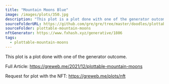```yaml
---
title: "Mountain Moons Blue"
image: /images/plots/350.jpg
description: "This plot is a plot done with one of the generator outcome."
sourceFolderURL: https://github.com/gre/gre/tree/master/doodles/plottable-mountain-moons
sourceFolder: plottable-mountain-moons
nftGenerator: https://www.fxhash.xyz/generative/1806
tags:
  - plottable-mountain-moons
---
```


This plot is a plot done with one of the generator outcome.

Full Article: https://greweb.me/2021/12/plottable-mountain-moons

Request for plot with the NFT: https://greweb.me/plots/nft
